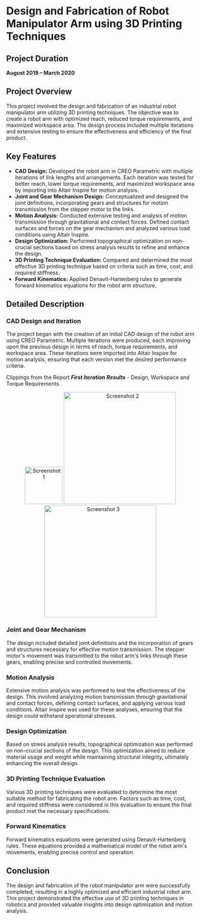 # Design and Fabrication of Robot Manipulator Arm using 3D Printing Techniques

## Project Duration
**August 2019 – March 2020**

## Project Overview
This project involved the design and fabrication of an industrial robot manipulator arm utilizing 3D printing techniques. The objective was to create a robot arm with optimized reach, reduced torque requirements, and maximized workspace area. The design process included multiple iterations and extensive testing to ensure the effectiveness and efficiency of the final product.

## Key Features
- **CAD Design:** Developed the robot arm in CREO Parametric with multiple iterations of link lengths and arrangements. Each iteration was tested for better reach, lower torque requirements, and maximized workspace area by importing into Altair Inspire for motion analysis.
- **Joint and Gear Mechanism Design:** Conceptualized and designed the joint definitions, incorporating gears and structures for motion transmission from the stepper motor to the links.
- **Motion Analysis:** Conducted extensive testing and analysis of motion transmission through gravitational and contact forces. Defined contact surfaces and forces on the gear mechanism and analyzed various load conditions using Altair Inspire.
- **Design Optimization:** Performed topographical optimization on non-crucial sections based on stress analysis results to refine and enhance the design.
- **3D Printing Technique Evaluation:** Compared and determined the most effective 3D printing technique based on criteria such as time, cost, and required stiffness.
- **Forward Kinematics:** Applied Denavit-Hartenberg rules to generate forward kinematics equations for the robot arm structure.

## Detailed Description
### CAD Design and Iteration
The project began with the creation of an initial CAD design of the robot arm using CREO Parametric. Multiple iterations were produced, each improving upon the previous design in terms of reach, torque requirements, and workspace area. These iterations were imported into Altair Inspire for motion analysis, ensuring that each version met the desired performance criteria.

Clippings from the Report
***First Iteration Results*** - Design, Workspace and Torque Requirements
<p align="center">
  <img src="https://github.com/rishabh-bavithran/Robot_Manipulator_Arm/assets/145865695/9c4ea211-2462-4466-8cba-9e5a85cd6ed4" alt="Screenshot 1" width="100"/>
  <img src="https://github.com/rishabh-bavithran/Robot_Manipulator_Arm/assets/145865695/9318acc8-8c41-4e33-a8c6-0ddac3b41521" alt="Screenshot 2" width="300"/>
  <img src="https://github.com/rishabh-bavithran/Robot_Manipulator_Arm/assets/145865695/aad4b5cb-b907-40d7-a8d9-5fcc58b11828" alt="Screenshot 3" width="300"/>
</p>



### Joint and Gear Mechanism
The design included detailed joint definitions and the incorporation of gears and structures necessary for effective motion transmission. The stepper motor's movement was transmitted to the robot arm's links through these gears, enabling precise and controlled movements.

### Motion Analysis
Extensive motion analysis was performed to test the effectiveness of the design. This involved analyzing motion transmission through gravitational and contact forces, defining contact surfaces, and applying various load conditions. Altair Inspire was used for these analyses, ensuring that the design could withstand operational stresses.

### Design Optimization
Based on stress analysis results, topographical optimization was performed on non-crucial sections of the design. This optimization aimed to reduce material usage and weight while maintaining structural integrity, ultimately enhancing the overall design.

### 3D Printing Technique Evaluation
Various 3D printing techniques were evaluated to determine the most suitable method for fabricating the robot arm. Factors such as time, cost, and required stiffness were considered in this evaluation to ensure the final product met the necessary specifications.

### Forward Kinematics
Forward kinematics equations were generated using Denavit-Hartenberg rules. These equations provided a mathematical model of the robot arm's movements, enabling precise control and operation.

## Conclusion
The design and fabrication of the robot manipulator arm were successfully completed, resulting in a highly optimized and efficient industrial robot arm. This project demonstrated the effective use of 3D printing techniques in robotics and provided valuable insights into design optimization and motion analysis.
